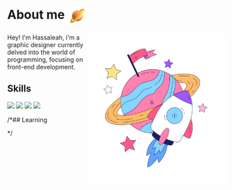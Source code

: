 # About me <img src="Ringed Planet.png" align= "center" width="45"> 
<div>
  <img src="astast.png" alt="Descripción de la imagen" align="right" width="320">
  <p align="left">Hey! I'm Hassaleah, i'm a graphic designer currently delved into the world of programming, focusing on front-end development.</p>
</div>


## Skills
 <div align="left">
    <img src="https://img.shields.io/badge/HTML5-abf5ff?logo=html5&logoColor=202020&style=for-the-badge"/>
    <img src="https://img.shields.io/badge/CSS-9275e2?logo=css3&logoColor=FFFFFF&style=for-the-badge"/>
    <img src="https://img.shields.io/badge/JavaScript-202020?logo=javascript&logoColor=FFFFFF&style=for-the-badge"/>
    <img src="https://img.shields.io/badge/react-202020?logo=react&logoColor=FFFFFF&style=for-the-badge"/>
</div>

/*## Learning
 <div align="left">
    
</div>*/
